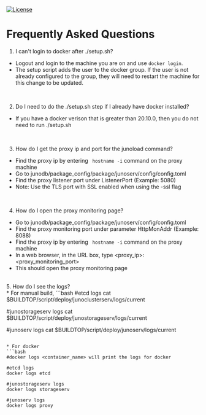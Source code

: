[![License](https://img.shields.io/badge/License-Apache_2.0-blue.svg)](https://opensource.org/licenses/Apache-2.0)
# Frequently Asked Questions

1. I can't login to docker after ./setup.sh?
* Logout and login to the machine you are on and use ```docker login```. <br>
* The setup script adds the user to the docker group. If the user is not already configured to the group, they will need to restart the machine for this change to be updated.  
<br>

2. Do I need to do the ./setup.sh step if I already have docker installed?
* If you have a docker verison that is greater than  20.10.0, then you do not need to run ./setup.sh

<br>

3. How do I get the proxy ip and port for the junoload command?
* Find the proxy ip by entering ``` hostname -i``` command on the proxy machine<br>
* Go to junodb/package_config/package/junoserv/config/config.toml<br>
* Find the proxy listener port under ListenerPort (Example: 5080)<br>
* Note: Use the TLS port with SSL enabled when using the -ssl flag

<br>

4. How do I open the proxy monitoring page?<br>
* Go to junodb/package_config/package/junoserv/config/config.toml<br>
* Find the proxy monitoring port under parameter HttpMonAddr (Example: 8088)<br>
* Find the proxy ip by entering ``` hostname -i``` command on the proxy machine<br>
* In a web browser, in the URL box, type <proxy_ip>:<proxy_monitoring_port><br>
* This should open the proxy monitoring page<br>

<br>
5. How do I see the logs? <br>
* For manual build, 
```bash 
#etcd logs
cat $BUILDTOP/script/deploy/junoclusterserv/logs/current


#junostorageserv logs
cat $BUILDTOP/script/deploy/junostorageserv/logs/current


#junoserv logs
cat $BUILDTOP/script/deploy/junoserv/logs/current
```

* For docker
```bash
#docker logs <container_name> will print the logs for docker

#etcd logs 
docker logs etcd

#junostorageserv logs 
docker logs storageserv

#junoserv logs 
docker logs proxy
```
